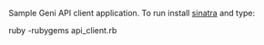 Sample Geni API client application. To run install [sinatra](http://www.sinatrarb.com/) and type:

ruby -rubygems api_client.rb


